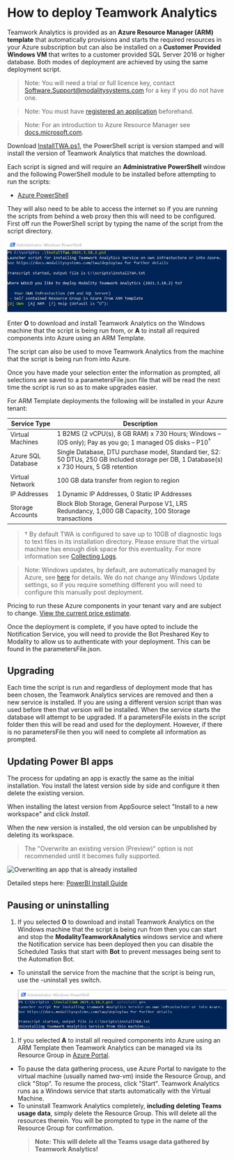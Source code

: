 # How to deploy Teamwork Analytics

Teamwork Analytics is provided as an **Azure Resource Manager (ARM) template** that automatically provisions and starts the required resources in your Azure subscription but can also be installed on a **Customer Provided Windows VM** that writes to a customer provided SQL Server 2016 or higher database. Both modes of deployment are achieved by using the same deployment script.

> Note: You will need a trial or full licence key, contact Software.Support@modalitysystems.com for a key if you do not have one.

> Note: You must have [registered an application](registerapplication.md) beforehand.

> Note: For an introduction to Azure Resource Manager see [docs.microsoft.com](https://docs.microsoft.com/en-us/azure/azure-resource-manager/resource-group-overview).

Download [InstallTWA.ps1](https://github.com/modalitysystems/TeamworkAnalyticsGABuilds/releases), the PowerShell script is version stamped and will install the version of Teamwork Analytics that matches the download.

Each script is signed and will require an **Administrative PowerShell** window and the following PowerShell module to be installed before attempting to run the scripts:

- [Azure PowerShell](https://docs.microsoft.com/en-us/powershell/azure/install-az-ps-msi)
  
They will also need to be able to access the internet so if you are running the scripts from behind a web proxy then this will need to be configured. First off run the PowerShell script by typing the name of the script from the script directory.

  ![Script Choice](images/scriptchoice.png)

Enter **O** to download and install Teamwork Analytics on the Windows machine that the script is being run from, or **A** to install all required components into Azure using an ARM Template.

The script can also be used to move Teamwork Analytics from the machine that the script is being run from into Azure.

Once you have made your selection enter the information as prompted, all selections are saved to a parametersFile.json file that will be read the next time the script is run so as to make upgrades easier.

For ARM Template deployments the following will be installed in your Azure tenant:

| Service Type  | Description   |
| ------------- | ------------- |
| Virtual Machines  | 1 B2MS (2 vCPU(s), 8 GB RAM) x 730 Hours; Windows – (OS only); Pay as you go; 1 managed OS disks – P10<sup>†</sup> |
| Azure SQL Database  | Single Database, DTU purchase model, Standard tier, S2: 50 DTUs, 250 GB included storage per DB, 1 Database(s) x 730 Hours, 5 GB retention  |
| Virtual Network  | 100 GB data transfer from region to region  |
| IP Addresses  | 1 Dynamic IP Addresses, 0 Static IP Addresses  |
| Storage Accounts  | Block Blob Storage, General Purpose V1, LRS Redundancy, 1,000 GB Capacity, 100 Storage transactions |

> † By default TWA is configured to save up to 10GB of diagnostic logs to text files in its installation directory. Please ensure that the virtual machine has enough disk space for this eventuality. For more information see [Collecting Logs](CollectingLogs.md).

> Note: Windows updates, by default, are automatically managed by Azure, see [here](https://docs.microsoft.com/en-us/azure/automation/automation-update-management#windows) for details. We do not change any Windows Update settings, so if you require something different you will need to configure this manually post deployment.

Pricing to run these Azure components in your tenant vary and are subject to change. [View the current price estimate](https://azure.com/e/3c58dcaaa4ee498d92ed80cbec706ea9).

Once the deployment is complete, if you have opted to include the Notification Service, you will need to provide the Bot Preshared Key to Modality to allow us to authenticate with your deployment. This can be found in the parametersFile.json.

## Upgrading

Each time the script is run and regardless of deployment mode that has been chosen, the Teamwork Analytics services are removed and then a new service is installed. If you are using a different version script than was used before then that version will be installed. When the service starts the database will attempt to be upgraded. If a parametersFile exists in the script folder then this will be read and used for the deployment. However, if there is no parametersFile then you will need to complete all information as prompted.

## Updating Power BI apps

The process for updating an app is exactly the same as the initial installation. You install the latest version side by side and configure it then delete the existing version.

When installing the latest version from AppSource select "Install to a new workspace" and click _Install_.

When the new version is installed, the old version can be unpublished by deleting its workspace.

> The "Overwrite an existing version (Preview)" option is not recommended until it becomes fully supported. 

![Overwriting an app that is already installed](images/powerbi/alreadyinstalled.png)

Detailed steps here: [PowerBI Install Guide](/twa/PowerBIAppsAdminInstallGuide.html)

## Pausing or uninstalling

1. If you selected **O** to download and install Teamwork Analytics on the Windows machine that the script is being run from then you can start and stop the **ModalityTeamworkAnalytics** windows service and where the Notification service has been deployed then you can disable the Scheduled Tasks that start with **Bot** to prevent messages being sent to the Automation Bot.

* To uninstall the service from the machine that the script is being run, use the -uninstall yes switch.

  ![Script Uninstall](images/scriptuninstall.png)

1. If you selected **A** to install all required components into Azure using an ARM Template then Teamwork Analytics can be managed via its Resource Group in [Azure Portal](https://portal.azure.com/).

* To pause the data gathering process, use Azure Portal to navigate to the virtual machine (usually named *twa-vm*) inside the Resource Group, and click "Stop". To resume the process, click "Start". Teamwork Analytics runs as a Windows service that starts automatically with the Virtual Machine.
* To uninstall Teamwork Analytics completely, **including deleting Teams usage data**, simply delete the Resource Group. This will delete all the resources therein. You will be prompted to type in the name of the Resource Group for confirmation.
  > **Note: This will delete all the Teams usage data gathered by Teamwork Analytics!**